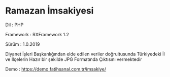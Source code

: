 # Ramazan İmsakiyesi

Dil : PHP

Framework : RXFramework 1.2

Sürüm : 1.0.2019

Diyanet İşleri Başkanlığından elde edilen veriler doğrultusunda Türkiyedeki İl ve İlçelerin Hazır bir şekilde JPG Formatında Çıktısını vermektedir

Demo : https://demo.fatihsanal.com.tr/imsakiye/
